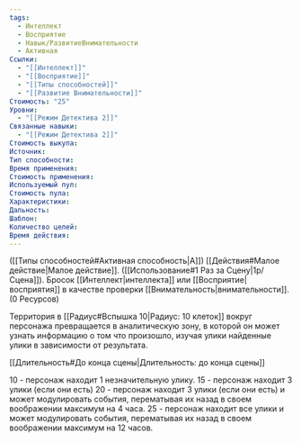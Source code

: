 ```yaml
---
tags:
  - Интеллект
  - Восприятие
  - Навык/РазвитиеВнимательности
  - Активная
Ссылки:
  - "[[Интеллект]]"
  - "[[Восприятие]]"
  - "[[Типы способностей]]"
  - "[[Развитие Внимательности]]"
Стоимость: "25"
Уровни:
  - "[[Режим Детектива 2]]"
Связанные навыки:
  - "[[Режим Детектива 2]]"
Стоимость выкупа:
Источник:
Тип способности:
Время применения:
Стоимость применения:
Используемый пул:
Стоимость пула:
Характеристики:
Дальность:
Шаблон:
Количество целей:
Время действия:
---
```

([[Типы способностей#Активная способность|А]]) [[Действия#Малое действие|Малое действие]]. ([[Использование#1 Раз за Сцену|1р/Сцена]]). Бросок [[Интеллект|интеллекта]] или [[Восприятие|восприятия]] в качестве проверки [[Внимательность|внимательности]]. (0 Ресурсов)

Территория в [[Радиус#Вспышка 10|Радиус: 10 клеток]] вокруг персонажа превращается в аналитическую зону, в которой он может узнать информацию о том что произошло, изучая улики найденные улики в зависимости от результата.

[[Длительность#До конца сцены|Длительность: до конца сцены]]

10 - персонаж находит 1 незначительную улику.
15 - персонаж находит 3 улики (если они есть)
20 - персонаж находит 3 улики (если они есть) и может модулировать события, перематывая их назад в своем воображении максимум на 4 часа. 
25 - персонаж находит все улики и может модулировать события, перематывая их назад в своем воображении максимум на 12 часов. 



